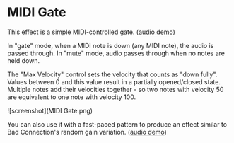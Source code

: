 # MIDI Gate

This effect is a simple MIDI-controlled gate.  ([audio demo](audio-demos/midi-gate.mp3))

In "gate" mode, when a MIDI note is down (any MIDI note), the audio is passed through.  In "mute" mode, audio passes through when no notes are held down.

The "Max Velocity" control sets the velocity that counts as "down fully".  Values between 0 and this value result in a partially opened/closed state.  Multiple notes add their velocities together - so two notes with velocity 50 are equivalent to one note with velocity 100.

![screenshot](MIDI Gate.png)

You can also use it with a fast-paced pattern to produce an effect similar to Bad Connection's random gain variation. ([audio demo](https://geraintluff.github.io/jsfx/audio-demos/midi-gate-fast.mp3))
